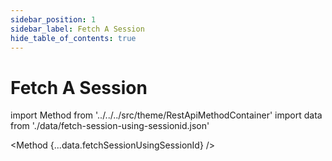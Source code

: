 ```yaml
---
sidebar_position: 1
sidebar_label: Fetch A Session
hide_table_of_contents: true
---
```


# Fetch A Session

import Method from '../../../src/theme/RestApiMethodContainer'
import data from './data/fetch-session-using-sessionid.json'

<Method
{...data.fetchSessionUsingSessionId}
/>

